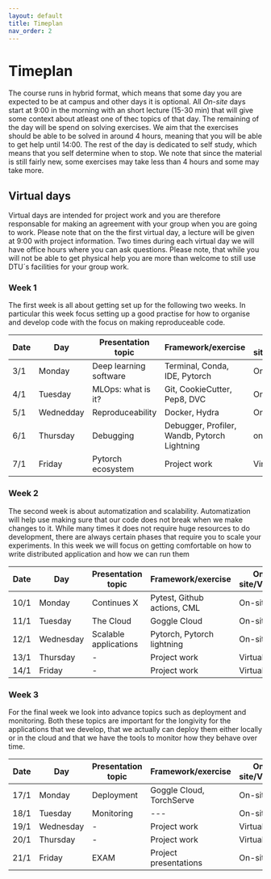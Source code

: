 ```yaml
---
layout: default
title: Timeplan
nav_order: 2
---
```


# Timeplan

The course runs in hybrid format, which means that some day you are expected to be at campus and other days
it is optional. All *On-site* days start at 9:00 in the morning with an short lecture (15-30 min) that will 
give some context about atleast one of thec topics of that day. The remaining of the day will be spend on 
solving exercises. We aim that the exercises should be able to be solved in around 4 hours, meaning that 
you will be able to get help until 14:00. The rest of the day is dedicated to self study, which means that 
you self determine when to stop. We note that since the material is still fairly new, some exercises may
take less than 4 hours and some may take more.

## Virtual days

Virtual days are intended for project work and you are therefore responsable for making an agreement with 
your group when you are going to work. Please note that on the the first virtual day, a lecture will be given 
at 9:00 with project information. Two times during each virtual day we will have office hours where you can 
ask questions. Please note, that while you will not be able to get physical help you are more than welcome 
to still use DTU´s facilities for your group work.

### Week 1

The first week is all about getting set up for the following two weeks. In particular this week focus setting
up a good practise for how to organise and develop code with the focus on making reproduceable code.

Date | Day       |  Presentation topic                 | Framework/exercise                           | On-site/Virtual
-----|-----------|-------------------------------------|----------------------------------------------|----------------
3/1  | Monday    | Deep learning software              | Terminal, Conda, IDE, Pytorch                | On-site
4/1  | Tuesday   | MLOps: what is it?                  | Git, CookieCutter, Pep8, DVC                 | On-site
5/1  | Wednedday | Reproduceability                    | Docker, Hydra                                | On-site
6/1  | Thursday  | Debugging                           | Debugger, Profiler, Wandb, Pytorch Lightning | on-site
7/1  | Friday    | Pytorch ecosystem                   | Project work                                 | Virtual

### Week 2

The second week is about automatization and scalability. Automatization will help use making sure that our code does not break when we make changes to it. While many times it does not require huge resources to do development, there are always certain phases that require you to scale your experiments. In this week we will focus on getting comfortable on how to write distributed application and how we can run them

Date | Day       | Presentation topic                   | Framework/exercise          | On-site/Virtual
-----|-----------|--------------------------------------|-----------------------------|----------------
10/1 | Monday    | Continues X                          | Pytest, Github actions, CML | On-site
11/1 | Tuesday   | The Cloud                            | Goggle Cloud                | On-site
12/1 | Wednesday | Scalable applications                | Pytorch, Pytorch lightning  | On-site
13/1 | Thursday  | -                                    | Project work                | Virtual
14/1 | Friday    | -                                    | Project work                | Virtual

### Week 3

For the final week we look into advance topics such as deployment and monitoring. Both these topics are important for the longivity for the applications that we develop, that we actually can deploy them either locally or in the cloud and that we have the tools to monitor how they behave over time.

Date | Day       | Presentation topic                   | Framework/exercise       | On-site/Virtual
-----|-----------|--------------------------------------|--------------------------|---------------------
17/1 | Monday    | Deployment                           | Goggle Cloud, TorchServe | On-site
18/1 | Tuesday   | Monitoring                           | ---                      | On-site
19/1 | Wednesday | -                                    | Project work             | Virtual
20/1 | Thursday  | -                                    | Project work             | Virtual
21/1 | Friday    | EXAM                                 | Project presentations    | On-site

